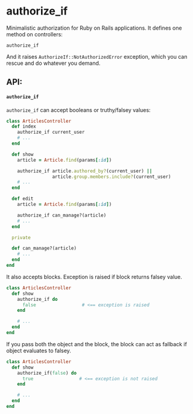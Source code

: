 # authorize_if

Minimalistic authorization for Ruby on Rails applications. It defines
one method on controllers:

`authorize_if`

And it raises `AuthorizeIf::NotAuthorizedError` exception, which
you can rescue and do whatever you demand.

## API:

#### `authorize_if`

`authorize_if` can accept booleans or truthy/falsey values:

```ruby
class ArticlesController
  def index
    authorize_if current_user
    # ...
  end

  def show
    article = Article.find(params[:id])

    authorize_if article.authored_by?(current_user) ||
                 article.group.members.include?(current_user)
    # ...
  end

  def edit
    article = Article.find(params[:id])

    authorize_if can_manage?(article)
    # ...
  end

  private

  def can_manage?(article)
    # ...
  end
end
```

It also accepts blocks. Exception is raised if block returns falsey
value.

```ruby
class ArticlesController
  def show
    authorize_if do
      false                 # <== exception is raised
    end

    # ...
  end
end
```

If you pass both the object and the block, the block can act as fallback
if object evaluates to falsey.

```ruby
class ArticlesController
  def show
    authorize_if(false) do
      true                 # <== exception is not raised
    end

    # ...
  end
end
```

